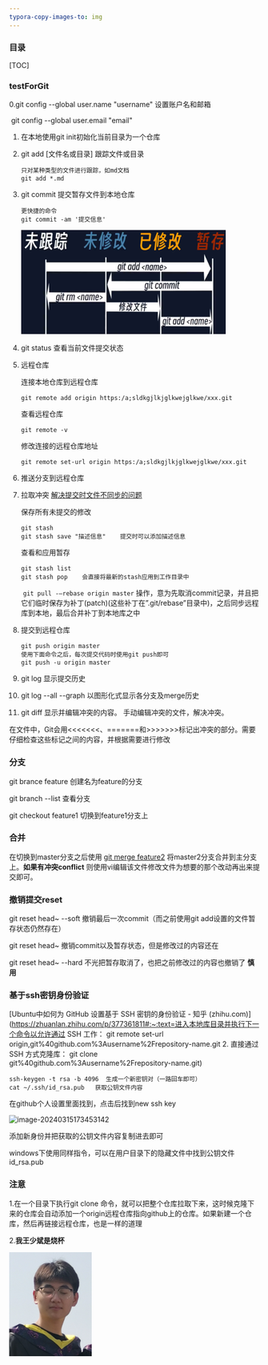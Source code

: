 ```yaml
---
typora-copy-images-to: img
---
```

###  目录

[TOC]


### testForGit
0.git config --global user.name "username" 设置账户名和邮箱

​		git config --global user.email "email"

1. 在本地使用git init初始化当前目录为一个仓库

2. git add [文件名或目录]       跟踪文件或目录

   ```
   只对某种类型的文件进行跟踪，如md文档
   git add *.md  
   ```

3. git commit 提交暂存文件到本地仓库

   ```
   更快捷的命令
   git commit -am '提交信息'  
   ```

   <img src="img\QQ截图20230815170955.png" alt="QQ截图20230815170955" style="zoom:40%;" />

4. git status 查看当前文件提交状态

5. 远程仓库

   连接本地仓库到远程仓库

   ```shell
   git remote add origin https:/a;sldkgjlkjglkwejglkwe/xxx.git
   ```

   查看远程仓库

   ```shell
   git remote -v
   ```

   修改连接的远程仓库地址

   ```shell
   git remote set-url origin https:/a;sldkgjlkjglkwejglkwe/xxx.git 
   ```

6. 推送分支到远程仓库

7. 拉取冲突 [解决提交时文件不同步的问题](https://blog.csdn.net/m0_52316372/article/details/127446080?ops_request_misc=&request_id=&biz_id=102&utm_term=%20failed%20to%20push%20some%20refs%20to%20%27&utm_medium=distribute.pc_search_result.none-task-blog-2~all~sobaiduweb~default-1-127446080.142^v92^control&spm=1018.2226.3001.4187)  

   保存所有未提交的修改

   ```
   git stash
   git stash save "描述信息"    提交时可以添加描述信息
   ```

   查看和应用暂存

   ```
   git stash list
   git stash pop    会直接将最新的stash应用到工作目录中
   ```

   ​	`git pull -–rebase origin master` 操作，意为先取消commit记录，并且把它们临时保存为补丁(patch)(这些补丁在”.git/rebase”目录中)，之后同步远程库到本地，最后合并补丁到本地库之中

8. 提交到远程仓库

   ```
   git push origin master
   使用下面命令之后，每次提交代码时使用git push即可
   git push -u origin master
   ```

9. git log 显示提交历史

10. git log --all --graph  以图形化式显示各分支及merge历史

11. git diff 显示并编辑冲突的内容。 手动编辑冲突的文件，解决冲突。

​      在文件中，Git会用<<<<<<<、=======和>>>>>>>标记出冲突的部分。需要仔细检查这些标记之间的内容，并根据需要进行修改



### 分支

git brance feature 创建名为feature的分支

git branch --list 查看分支

git checkout feature1 切换到feature1分支上



### 合并

在切换到master分支之后使用 <u>git merge feature2</u>  将master2分支合并到主分支上。**如果有冲突conflict** 则使用vi编辑该文件修改文件为想要的那个改动再出来提交即可。



### 撤销提交reset

git reset head~ --soft   撤销最后一次commit（而之前使用git add设置的文件暂存状态仍然存在）

git reset head~             撤销commit以及暂存状态，但是修改过的内容还在

git reset head~ --hard 不光把暂存取消了，也把之前修改过的内容也撤销了  **慎用** 



### 基于ssh密钥身份验证

[Ubuntu中如何为 GitHub 设置基于 SSH 密钥的身份验证 - 知乎 (zhihu.com)](https://zhuanlan.zhihu.com/p/377361811#:~:text=进入本地库目录并执行下一个命令以允许通过 SSH 工作： git remote set-url origin,git%40github.com%3Ausername%2Frepository-name.git 2. 直接通过 SSH 方式克隆库： git clone git%40github.com%3Ausername%2Frepository-name.git) 

```
ssh-keygen -t rsa -b 4096  生成一个新密钥对（一路回车即可）
cat ~/.ssh/id_rsa.pub   获取公钥文件内容
```

在github个人设置里面找到，点击后找到new ssh key

![image-20240315173453142](D:\my_projects\git_clone\testForGit\img\image-20240315173453142.png)

添加新身份并把获取的公钥文件内容复制进去即可

windows下使用同样指令，可以在用户目录下的隐藏文件中找到公钥文件id_rsa.pub

### 注意

1.在一个目录下执行git clone 命令，就可以把整个仓库拉取下来，这时候克隆下来的仓库会自动添加一个origin远程仓库指向github上的仓库。如果新建一个仓库，然后再链接远程仓库，也是一样的道理

2.**我王少斌是烧杯** 

<img src="img\222.png" alt="222" style="zoom:40%;" />
